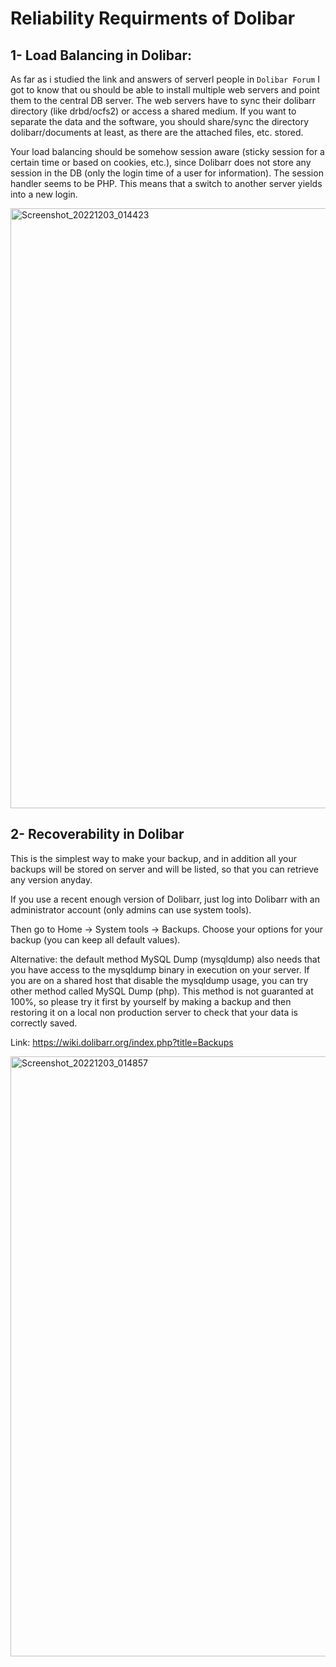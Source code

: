 # Reliability Requirments of Dolibar

## 1- Load Balancing in Dolibar:

As far as i studied the link and answers of serverl people in `Dolibar Forum`
I got to know that ou should be able to install multiple web servers and point 
them to the central DB server. The web servers have to sync their dolibarr 
directory (like drbd/ocfs2) or access a shared medium. If you want to separate 
the data and the software, you should share/sync the directory dolibarr/documents 
at least, as there are the attached files, etc. stored.

Your load balancing should be somehow session aware (sticky session for a certain time or based on cookies, etc.), 
since Dolibarr does not store any session in the DB (only the login time of a user for information).
The session handler seems to be PHP. This means that a switch to another server yields into a new login.


<img width="960" alt="Screenshot_20221203_014423" src="https://user-images.githubusercontent.com/105812482/205432497-50a850a6-da36-4f76-a669-79c6a00bf6d7.png">

## 2- Recoverability in Dolibar

This is the simplest way to make your backup, and in addition all your backups will be stored on server and will be listed, so that you can retrieve any version anyday.

If you use a recent enough version of Dolibarr, just log into Dolibarr with an administrator account (only admins can use system tools).

Then go to Home -> System tools -> Backups. Choose your options for your backup (you can keep all default values).

Alternative: the default method MySQL Dump (mysqldump) also needs that you have access to the mysqldump binary in execution on your server. If you are on a shared host that disable the mysqldump usage, you can try other method called MySQL Dump (php). This method is not guaranted at 100%, so please try it first by yourself by making a backup and then restoring it on a local non production server to check that your data is correctly saved.


Link: https://wiki.dolibarr.org/index.php?title=Backups

<img width="960" alt="Screenshot_20221203_014857" src="https://user-images.githubusercontent.com/105812482/205432671-fa5c4029-c53f-419d-a240-12b858a64a58.png">








